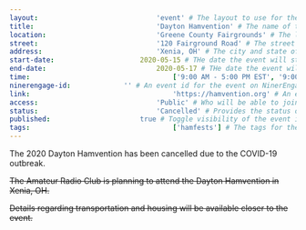 ```yaml
---
layout:								'event' # The layout to use for the event page. This should never be changed.
title:								'Dayton Hamvention' # The name of the event.
location:							'Greene County Fairgrounds' # The location or building of the event.
street:								'120 Fairground Road' # The street address of the event.
address:							'Xenia, OH' # The city and state of the event.
start-date:						2020-05-15 # THe date the event will start. YYYY-MM-DD.
end-date:							2020-05-17 # THe date the event will end. YYYY-MM-DD.
time:									['9:00 AM - 5:00 PM EST', '9:00 AM - 5:00 PM EST', '9:00 AM - 1:00 PM EST'] # The time range of the event. Does not include travel. An array of times for multi-day events.
ninerengage-id:				'' # An event id for the event on NinerEngage. Optional.
link:									'https://hamvention.org' # An external link to the event. Optional.
access:								'Public' # Who will be able to join us for the event. Values: 'Club', 'School', or 'Public'.
status:								'Cancelled' # Provides the status of the event. Values: 'Attending', 'Planned', 'Cancelled'.
published:						true # Toggle visibility of the event in feeds.
tags:									['hamfests'] # The tags for the event.
---
```



The 2020 Dayton Hamvention has been cancelled due to the COVID-19 outbreak.

<!--more-->

~~The Amateur Radio Club is planning to attend the Dayton Hamvention in Xenia, OH.~~

~~Details regarding transportation and housing will be available closer to the event.~~
